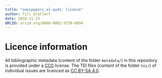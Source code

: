 ```yaml
---
title: "newspapers_al-quds: license"
author: Till Grallert
date: 2018-11-23
ORCID: orcid.org/0000-0002-5739-8094
---
```


# Licence information

All bibliographic metadata (content of the folder `metadata/`) in this repository is provided under a [CC0](https://creativecommons.org/publicdomain/zero/1.0/) license. The TEI files (content of the folder `tei/`) of individual issues are licenced as [CC BY-SA 4.0](http://creativecommons.org/licenses/by-sa/4.0/).
